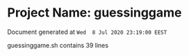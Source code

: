 # Project Name: guessinggame

Document generated at `Wed  8 Jul 2020 23:19:00 EEST`

guessinggame.sh contains 39 lines